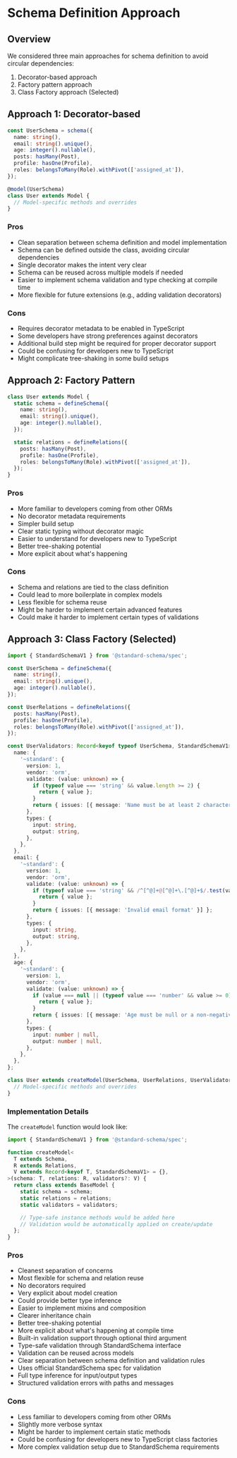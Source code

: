 # Schema Definition Approach

## Overview

We considered three main approaches for schema definition to avoid circular dependencies:

1. Decorator-based approach
2. Factory pattern approach
3. Class Factory approach (Selected)

## Approach 1: Decorator-based

```typescript
const UserSchema = schema({
  name: string(),
  email: string().unique(),
  age: integer().nullable(),
  posts: hasMany(Post),
  profile: hasOne(Profile),
  roles: belongsToMany(Role).withPivot(['assigned_at']),
});

@model(UserSchema)
class User extends Model {
  // Model-specific methods and overrides
}
```

### Pros

- Clean separation between schema definition and model implementation
- Schema can be defined outside the class, avoiding circular dependencies
- Single decorator makes the intent very clear
- Schema can be reused across multiple models if needed
- Easier to implement schema validation and type checking at compile time
- More flexible for future extensions (e.g., adding validation decorators)

### Cons

- Requires decorator metadata to be enabled in TypeScript
- Some developers have strong preferences against decorators
- Additional build step might be required for proper decorator support
- Could be confusing for developers new to TypeScript
- Might complicate tree-shaking in some build setups

## Approach 2: Factory Pattern

```typescript
class User extends Model {
  static schema = defineSchema({
    name: string(),
    email: string().unique(),
    age: integer().nullable(),
  });

  static relations = defineRelations({
    posts: hasMany(Post),
    profile: hasOne(Profile),
    roles: belongsToMany(Role).withPivot(['assigned_at']),
  });
}
```

### Pros

- More familiar to developers coming from other ORMs
- No decorator metadata requirements
- Simpler build setup
- Clear static typing without decorator magic
- Easier to understand for developers new to TypeScript
- Better tree-shaking potential
- More explicit about what's happening

### Cons

- Schema and relations are tied to the class definition
- Could lead to more boilerplate in complex models
- Less flexible for schema reuse
- Might be harder to implement certain advanced features
- Could make it harder to implement certain types of validations

## Approach 3: Class Factory (Selected)

```typescript
import { StandardSchemaV1 } from '@standard-schema/spec';

const UserSchema = defineSchema({
  name: string(),
  email: string().unique(),
  age: integer().nullable(),
});

const UserRelations = defineRelations({
  posts: hasMany(Post),
  profile: hasOne(Profile),
  roles: belongsToMany(Role).withPivot(['assigned_at']),
});

const UserValidators: Record<keyof typeof UserSchema, StandardSchemaV1> = {
  name: {
    '~standard': {
      version: 1,
      vendor: 'orm',
      validate: (value: unknown) => {
        if (typeof value === 'string' && value.length >= 2) {
          return { value };
        }
        return { issues: [{ message: 'Name must be at least 2 characters' }] };
      },
      types: {
        input: string,
        output: string,
      },
    },
  },
  email: {
    '~standard': {
      version: 1,
      vendor: 'orm',
      validate: (value: unknown) => {
        if (typeof value === 'string' && /^[^@]+@[^@]+\.[^@]+$/.test(value)) {
          return { value };
        }
        return { issues: [{ message: 'Invalid email format' }] };
      },
      types: {
        input: string,
        output: string,
      },
    },
  },
  age: {
    '~standard': {
      version: 1,
      vendor: 'orm',
      validate: (value: unknown) => {
        if (value === null || (typeof value === 'number' && value >= 0)) {
          return { value };
        }
        return { issues: [{ message: 'Age must be null or a non-negative number' }] };
      },
      types: {
        input: number | null,
        output: number | null,
      },
    },
  },
};

class User extends createModel(UserSchema, UserRelations, UserValidators) {
  // Model-specific methods and overrides
}
```

### Implementation Details

The `createModel` function would look like:

```typescript
import { StandardSchemaV1 } from '@standard-schema/spec';

function createModel<
  T extends Schema,
  R extends Relations,
  V extends Record<keyof T, StandardSchemaV1> = {},
>(schema: T, relations: R, validators?: V) {
  return class extends BaseModel {
    static schema = schema;
    static relations = relations;
    static validators = validators;

    // Type-safe instance methods would be added here
    // Validation would be automatically applied on create/update
  };
}
```

### Pros

- Cleanest separation of concerns
- Most flexible for schema and relation reuse
- No decorators required
- Very explicit about model creation
- Could provide better type inference
- Easier to implement mixins and composition
- Clearer inheritance chain
- Better tree-shaking potential
- More explicit about what's happening at compile time
- Built-in validation support through optional third argument
- Type-safe validation through StandardSchema interface
- Validation can be reused across models
- Clear separation between schema definition and validation rules
- Uses official StandardSchema spec for validation
- Full type inference for input/output types
- Structured validation errors with paths and messages

### Cons

- Less familiar to developers coming from other ORMs
- Slightly more verbose syntax
- Might be harder to implement certain static methods
- Could be confusing for developers new to TypeScript class factories
- More complex validation setup due to StandardSchema requirements
